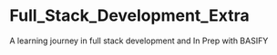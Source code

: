 # Full_Stack_Development_Extra
 A learning journey in full stack development and In Prep with BASIFY
